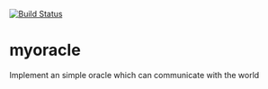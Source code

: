 [![Build Status](https://travis-ci.org/sfffaaa/myoracle.svg?branch=master)](https://travis-ci.org/sfffaaa/myoracle)

# myoracle
Implement an simple oracle which can communicate with the world
